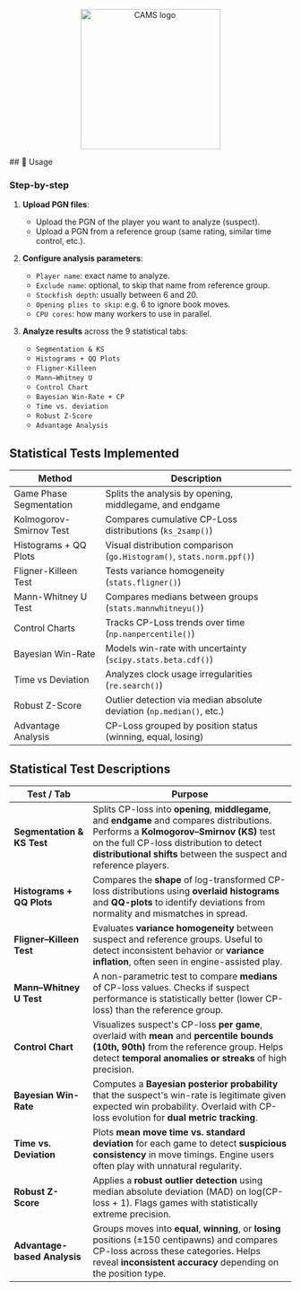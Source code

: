 <p align="center">
  <img src="https://github.com/user-attachments/assets/03e693e8-d028-4899-8898-aad9d19374e7" alt="CAMS logo" width="250"/>
</p>
## 🧾 Usage

### Step-by-step

1. **Upload PGN files**:
   - Upload the PGN of the player you want to analyze (suspect).
   - Upload a PGN from a reference group (same rating, similar time control, etc.).

2. **Configure analysis parameters**:
   - `Player name`: exact name to analyze.
   - `Exclude name`: optional, to skip that name from reference group.
   - `Stockfish depth`: usually between 6 and 20.
   - `Opening plies to skip`: e.g. 6 to ignore book moves.
   - `CPU cores`: how many workers to use in parallel.

3. **Analyze results** across the 9 statistical tabs:
   - `Segmentation & KS`
   - `Histograms + QQ Plots`
   - `Fligner-Killeen`
   - `Mann–Whitney U`
   - `Control Chart`
   - `Bayesian Win-Rate + CP`
   - `Time vs. deviation`
   - `Robust Z-Score`
   - `Advantage Analysis`
##  Statistical Tests Implemented

| Method                   | Description                                                                 |
|--------------------------|-----------------------------------------------------------------------------|
| Game Phase Segmentation  | Splits the analysis by opening, middlegame, and endgame                    |
| Kolmogorov-Smirnov Test  | Compares cumulative CP-Loss distributions (`ks_2samp()`)                   |
| Histograms + QQ Plots    | Visual distribution comparison (`go.Histogram()`, `stats.norm.ppf()`)      |
| Fligner-Killeen Test     | Tests variance homogeneity (`stats.fligner()`)                             |
| Mann-Whitney U Test      | Compares medians between groups (`stats.mannwhitneyu()`)                   |
| Control Charts           | Tracks CP-Loss trends over time (`np.nanpercentile()`)                     |
| Bayesian Win-Rate        | Models win-rate with uncertainty (`scipy.stats.beta.cdf()`)                |
| Time vs Deviation        | Analyzes clock usage irregularities (`re.search()`)                        |
| Robust Z-Score           | Outlier detection via median absolute deviation (`np.median()`, etc.)      |
| Advantage Analysis       | CP-Loss grouped by position status (winning, equal, losing)                |

##  Statistical Test Descriptions

| Test / Tab                    | Purpose                                                                                         |
|------------------------------|-------------------------------------------------------------------------------------------------|
| **Segmentation & KS Test**   | Splits CP-loss into **opening**, **middlegame**, and **endgame** and compares distributions. Performs a **Kolmogorov–Smirnov (KS)** test on the full CP-loss distribution to detect **distributional shifts** between the suspect and reference players. |
| **Histograms + QQ Plots**    | Compares the **shape** of log-transformed CP-loss distributions using **overlaid histograms** and **QQ-plots** to identify deviations from normality and mismatches in spread. |
| **Fligner–Killeen Test**     | Evaluates **variance homogeneity** between suspect and reference groups. Useful to detect inconsistent behavior or **variance inflation**, often seen in engine-assisted play. |
| **Mann–Whitney U Test**      | A non-parametric test to compare **medians** of CP-loss values. Checks if suspect performance is statistically better (lower CP-loss) than the reference group. |
| **Control Chart**            | Visualizes suspect's CP-loss **per game**, overlaid with **mean** and **percentile bounds (10th, 90th)** from the reference group. Helps detect **temporal anomalies or streaks** of high precision. |
| **Bayesian Win-Rate**        | Computes a **Bayesian posterior probability** that the suspect's win-rate is legitimate given expected win probability. Overlaid with CP-loss evolution for **dual metric tracking**. |
| **Time vs. Deviation**       | Plots **mean move time vs. standard deviation** for each game to detect **suspicious consistency** in move timings. Engine users often play with unnatural regularity. |
| **Robust Z-Score**           | Applies a **robust outlier detection** using median absolute deviation (MAD) on log(CP-loss + 1). Flags games with statistically extreme precision. |
| **Advantage-based Analysis** | Groups moves into **equal**, **winning**, or **losing** positions (±150 centipawns) and compares CP-loss across these categories. Helps reveal **inconsistent accuracy** depending on the position type. |

